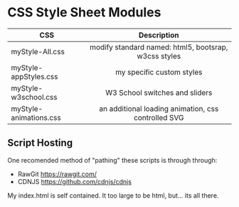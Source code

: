 # CSS Style Sheet Modules

| CSS | Description |
| ------------- |:-------------:|
| myStyle-All.css | modify standard named: html5, bootsrap, w3css styles |
| myStyle-appStyles.css | my specific custom styles |
| myStyle-w3school.css | W3 School switches and sliders |
| myStyle-animations.css | an additional loading animation, css controlled SVG |

## Script Hosting

One recomended method of "pathing" these scripts is through through:
* RawGit https://rawgit.com/
* CDNJS https://github.com/cdnjs/cdnjs

My index.html is self contained. It too large to be html, but... its all there.
